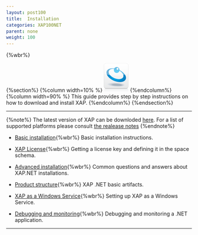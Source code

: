 ```yaml
---
layout: post100
title:  Installation
categories: XAP100NET
parent: none
weight: 100
---
```


{%wbr%}

{%section%}
{%column width=10% %}
![data-access.jpg](/attachment_files/subject/data-access.png)
{%endcolumn%}
{%column width=90% %}
This guide provides step by step instructions on how to download and install XAP.
{%endcolumn%}
{%endsection%}
<hr/>

{%note%}
The latest version of XAP can be downloded [here](http://www.gigaspaces.com/xap-download).
For a list of supported platforms please consult [the realease notes](/release_notes)
{%endnote%}


- [Basic installation](./installation.html){%wbr%}
Basic installation instructions.

- [XAP License](./license-key.html){%wbr%}
Getting a license key and defining it in the space schema.

- [Advanced installation](./advanced-installation-scenarios.html){%wbr%}
Common questions and answers about XAP.NET installations.

- [Product structure](./product-structure.html){%wbr%}
XAP .NET basic artifacts.

- [XAP as a Windows Service](./gigaspaces-services-manager.html){%wbr%}
Setting up XAP as a Windows Service.


- [Debugging and monitoring](./debugging-a-xap.net-application.html){%wbr%}
Debugging and monitoring a .NET application.

<hr/>


